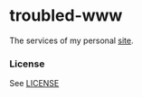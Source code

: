 # troubled-www

The services of my personal [site](http://michaelnisi.com).

### License
See [LICENSE](https://raw.github.com/michaelnisi/troubled-www/master/LICENSE)
